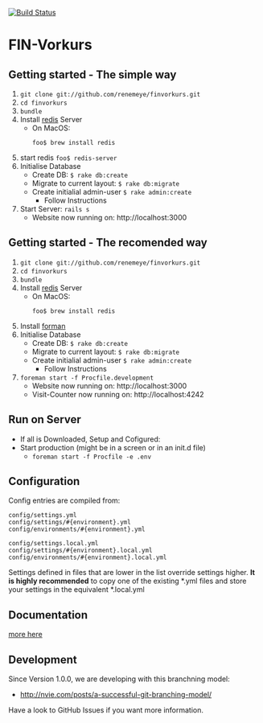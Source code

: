 [![Build Status](https://travis-ci.org/renemeye/finvorkurs.png)](https://travis-ci.org/renemeye/finvorkurs)

FIN-Vorkurs
===========

Getting started - **The simple way**
-------------------------------------

1. ```git clone git://github.com/renemeye/finvorkurs.git```
2. ```cd finvorkurs```
3. ``` bundle ```
4. Install [redis](http://redis.io) Server
	* On MacOS:
		```
		foo$ brew install redis
		```
5. start redis
		```
		foo$ redis-server
		```
6. Initialise Database
	* Create DB: ```$ rake db:create```
	* Migrate to current layout: ```$ rake db:migrate```
	* Create initialial admin-user ```$ rake admin:create```
		* Follow Instructions
7. Start Server: ```rails s```
	* Website now running on: http://localhost:3000

Getting started - **The recomended way**
-----------------------------------------

1. ```git clone git://github.com/renemeye/finvorkurs.git```
2. ```cd finvorkurs```
3. ``` bundle ```
4. Install [redis](http://redis.io) Server
	* On MacOS:
		```
		foo$ brew install redis
		```
5. Install [forman](https://github.com/ddollar/foreman)
6. Initialise Database
	* Create DB: ```$ rake db:create```
	* Migrate to current layout: ```$ rake db:migrate```
	* Create initialial admin-user ```$ rake admin:create```
		* Follow Instructions
7. ```foreman start -f Procfile.development```
	* Website now running on: http://localhost:3000
	* Visit-Counter now running on: http://localhost:4242

Run on Server
-------------
* If all is Downloaded, Setup and Cofigured:
* Start production (might be in a screen or in an init.d file)
  * ```foreman start -f Procfile -e .env```


Configuration
-------------
Config entries are compiled from:

    config/settings.yml
    config/settings/#{environment}.yml
    config/environments/#{environment}.yml
    
    config/settings.local.yml
    config/settings/#{environment}.local.yml
    config/environments/#{environment}.local.yml    

Settings defined in files that are lower in the list override settings higher.
**It is highly recommended** to copy one of the existing *.yml files and store your settings in the equivalent *.local.yml

Documentation
-------------
[more here](./doc/README.md)


Development
-----------

Since Version 1.0.0, we are developing with this branchning model:
* http://nvie.com/posts/a-successful-git-branching-model/

Have a look to GitHub Issues if you want more information.
